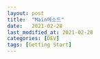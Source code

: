 ```yaml
---
layout: post
title:  "Main메소드"
date:   2021-02-28
last_modified_at: 2021-02-28
categories: [DEV]
tags: [Getting Start]
---
```

